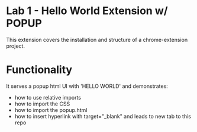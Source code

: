 # Lab 1 - Hello World Extension w/ POPUP

This extension covers the installation and structure of a chrome-extension project.

# Functionality
It serves a popup html UI with 'HELLO WORLD' and demonstrates:
* how to use relative imports
* how to import the CSS
* how to import the popup.html
* how to insert hyperlink with target="_blank" and leads to new tab to this repo
